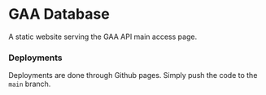 # GAA Database

A static website serving the GAA API main access page.

### Deployments

Deployments are done through Github pages. Simply push the code to the `main` branch.